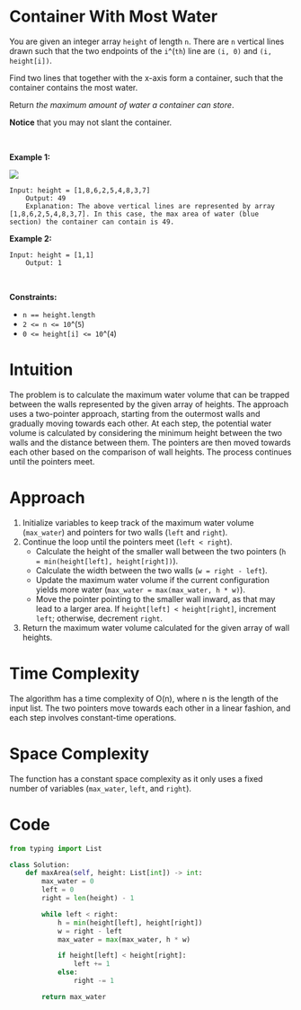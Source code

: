 # Container With Most Water

You are given an integer array `height` of length `n`. There are `n`
vertical lines drawn such that the two endpoints of the `i`^(`th`) line
are `(i, 0)` and `(i, height[i])`.

Find two lines that together with the x-axis form a container, such that
the container contains the most water.

Return *the maximum amount of water a container can store*.

**Notice** that you may not slant the container.

 

**Example 1:**

![](https://s3-lc-upload.s3.amazonaws.com/uploads/2018/07/17/question_11.jpg)

    Input: height = [1,8,6,2,5,4,8,3,7]
        Output: 49
        Explanation: The above vertical lines are represented by array [1,8,6,2,5,4,8,3,7]. In this case, the max area of water (blue section) the container can contain is 49.
        

**Example 2:**

    Input: height = [1,1]
        Output: 1
        

 

**Constraints:**

- `n == height.length`
- `2 <= n <= 10`^(`5`)
- `0 <= height[i] <= 10`^(`4`)


# Intuition
The problem is to calculate the maximum water volume that can be trapped between the walls represented by the given array of heights. The approach uses a two-pointer approach, starting from the outermost walls and gradually moving towards each other. At each step, the potential water volume is calculated by considering the minimum height between the two walls and the distance between them. The pointers are then moved towards each other based on the comparison of wall heights. The process continues until the pointers meet.

# Approach
1. Initialize variables to keep track of the maximum water volume (`max_water`) and pointers for two walls (`left` and `right`).
2. Continue the loop until the pointers meet (`left < right`).
   - Calculate the height of the smaller wall between the two pointers (`h = min(height[left], height[right])`).
   - Calculate the width between the two walls (`w = right - left`).
   - Update the maximum water volume if the current configuration yields more water (`max_water = max(max_water, h * w)`).
   - Move the pointer pointing to the smaller wall inward, as that may lead to a larger area. If `height[left] < height[right]`, increment `left`; otherwise, decrement `right`.
3. Return the maximum water volume calculated for the given array of wall heights.

# Time Complexity
The algorithm has a time complexity of O(n), where n is the length of the input list. The two pointers move towards each other in a linear fashion, and each step involves constant-time operations.

# Space Complexity
The function has a constant space complexity as it only uses a fixed number of variables (`max_water`, `left`, and `right`).

# Code
```python
from typing import List

class Solution:
    def maxArea(self, height: List[int]) -> int:
        max_water = 0
        left = 0
        right = len(height) - 1

        while left < right:
            h = min(height[left], height[right])
            w = right - left
            max_water = max(max_water, h * w)

            if height[left] < height[right]:
                left += 1
            else:
                right -= 1

        return max_water
```